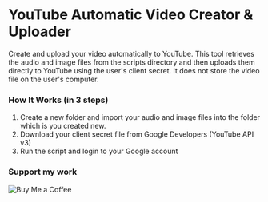 # YouTube Automatic Video Creator & Uploader

Create and upload your video automatically to YouTube. This tool retrieves the audio and image files from the scripts directory and then uploads them directly to YouTube using the user's client secret. It does not store the video file on the user's computer.

### How It Works (in 3 steps)

1. Create a new folder and import your audio and image files into the folder which is you created new.
2. Download your client secret file from Google Developers (YouTube API v3)
3. Run the script and login to your Google account

### Support my work

![Buy Me a Coffee](https://buymeacoffee.com/ozbanatakan)
